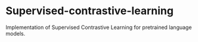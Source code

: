 # Supervised-contrastive-learning
Implementation of Supervised Contrastive Learning for pretrained language models.
